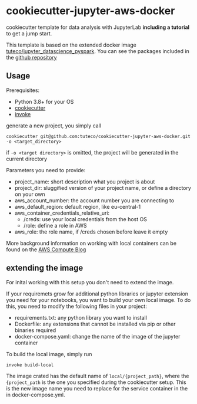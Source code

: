 # cookiecutter-jupyter-aws-docker

cookiecutter template for data analysis with JupyterLab **including a tutorial** to get a jump start.

This template is based on the extended docker image [tuteco/jupyter_datascience_pyspark](https://hub.docker.com/r/tuteco/jupyter_datascience_pyspark).
You can see the packages included in the [github repository](https://github.com/tuteco/jupyter_datascience_pyspark)

## Usage
Prerequisites:
- Python 3.8+ for your OS
- [cookiecutter](https://pypi.org/project/cookiecutter/)
- [invoke](https://pypi.org/project/invoke/)

generate a new project, you simply call
```
cookiecutter git@github.com:tuteco/cookiecutter-jupyter-aws-docker.git -o <target_directory>
```
if `-o <target directory>` is omitted, the project will be generated in the current directory 

Parameters you need to provide:
- project_name: short description what you project is about
- project_dir: sluggified version of your project name, or define a directory on your own
- aws_account_number: the account number you are connecting to
- aws_default_region: default region, like eu-central-1
- aws_container_credentials_relative_uri:
    - /creds: use your local credentials from the host OS
    - /role: define a role in AWS
- aws_role: the role name, if /creds chosen before leave it empty

More background information on working with local containers can be found on the 
[AWS Compute Blog](https://aws.amazon.com/blogs/compute/a-guide-to-locally-testing-containers-with-amazon-ecs-local-endpoints-and-docker-compose/)

## extending the image
For inital working with this setup you don't need to extend the image.

If your requiremets grow for additional python libraries or jupyter extension you need for your notebooks,
you want to build your own local image. To do this, you need to modify the following files in your project:
- requirements.txt: any python library you want to install 
- Dockerfile: any extensions that cannot be installed via pip or other binaries required
- docker-compose.yaml: change the name of the image of the jupyter container

To build the local image, simply run
```
invoke build-local
```

The image crated has the default name of ``local/{project_path}``, where the `{project_path` is the one you specified 
during the cookiecutter setup. 
This is the new image name you need to replace for the service container in the in docker-compose.yml.


